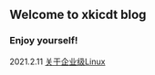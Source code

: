 ## Welcome to xkicdt blog

### Enjoy yourself!

2021.2.11 [关于企业级Linux](https://xkicdt.github.io/article/2021.2.11/关于企业级Linux.html)
